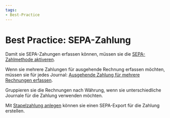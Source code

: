 ```yaml
---
tags:
- Best-Practice
---
```

# Best Practice: SEPA-Zahlung

Damit sie SEPA-Zahungen erfassen können, müssen sie die [SEPA-Zahlmethode aktiveren](Finanzen-SEPA-Zahlung.md#SEPA-Zahlmethode%20aktiveren).

Wenn sie mehrere Zahlungen für ausgehende Rechnung erfassen möchten, müssen sie für jedes Journal: [Ausgehende Zahlung für mehrere Rechnungen erfassen](Finanzen.md#Ausgehende%20Zahlung%20für%20mehrere%20Rechnungen%20erfassen).

Gruppieren sie die Rechnungen nach Währung, wenn sie unterschiedliche Journale für die Zahlung verwenden möchten.

Mit [Stapelzahlung anlegen](Finanzen-SEPA-Zahlung.md#Stapelzahlung%20anlegen) können sie einen SEPA-Export für die Zahlung erstellen.